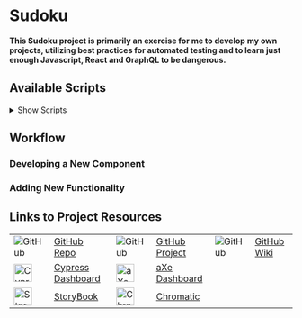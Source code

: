 # Sudoku

**This Sudoku project is primarily an exercise for me to develop my own projects, utilizing best practices for automated testing and to learn just enough Javascript, React and GraphQL to be dangerous.**

## Available Scripts

<!-- markdownlint-disable MD033 -->
<details>
  <summary>Show Scripts</summary>

### `npm start`

Runs the app in the development mode.  
 Open [http://localhost:3000](http://localhost:3000) to view it in the browser.

The page will reload if you make edits.  
 You will also see any lint errors in the console.

### `npm test`

Launches the Jest test runner in the interactive watch mode.

### `npm coverage`

Launches the Jest coverage analysis tool and outputs a table showing current test coverage.

### `npm run storybook`

Launches Storybook on a random open port in dev-mode.

You can develop components and write stories and see the changes in Storybook immediately since it uses Webpack's hot module reloading.

### `npm run cypress:open`

Launches the Cypress interactive runner that allows you to see commands as they execute while also viewing the application under test.

### `npm run cypress:run`

Runs the Cypress spec files in the command line.

### `npm run lint`

Runs Prettier across the entire project, followed by ESLint.

### `npm run build`

Builds the app for production to the `build` folder.  
 It correctly bundles React in production mode and optimizes the build for the best performance.

The build is minified and the filenames include the hashes.  
 Your app is ready to be deployed!

### `npm run build-storybook`

Builds the storybook configured in the Storybook directory into a static web app and place it inside the public directory.  
 The Storybook is currently hosted on [Netlify](https://blissful-fermat-2e696f.netlify.app/).

### `npm run chromatic`

Uploads the current Storybook to [Chromatic](https://www.chromatic.com/builds?appId=5eda5393700e8c0022cd3487) where they are compared for regressions.

### `npm run analyze`

Using Source Map Explorer, analyses JavaScript bundles using the source maps. This helps to learn where code bloat is coming from.

</details>

## Workflow

### Developing a New Component

### Adding New Functionality

## Links to Project Resources

<!-- markdownlint-disable MD033 -->

|                                                                                                 |                                                                        |                                                                                                              |                                                                                    |                                                                 |                                                         |
| ----------------------------------------------------------------------------------------------- | ---------------------------------------------------------------------- | ------------------------------------------------------------------------------------------------------------ | ---------------------------------------------------------------------------------- | --------------------------------------------------------------- | ------------------------------------------------------- |
| ![GitHub](https://github.githubassets.com/favicons/favicon.png)                                 | [GitHub Repo](https://github.com/clm-whyte/sudoku)                     | ![GitHub](https://github.githubassets.com/favicons/favicon.png)                                              | [GitHub Project](https://github.com/clm-whyte/sudoku/projects/1)                   | ![GitHub](https://github.githubassets.com/favicons/favicon.png) | [GitHub Wiki](https://github.com/clm-whyte/sudoku/wiki) |
| <img src="https://dashboard.cypress.io/img/favicon.ico" width="32" alt="Cypress">               | [Cypress Dashboard](https://dashboard.cypress.io/projects/22ku9k/runs) | <img src="https://www.deque.com/wp-content/uploads/2017/05/Deque_aXe_noType_128px.png" width="32" alt="aXe"> | [aXe Dashboard](https://axe.deque.com/record/36106e2a-b223-11ea-af2c-7b296542c54a) |
| <img src="https://storybook.js.org/images/logos/icon-storybook.png" width="32" alt="Storybook"> | [StoryBook](https://blissful-fermat-2e696f.netlify.app/?path=/docs/)               | <img src="https://www.chromatic.com/static/favicon/favicon-default.png" width="32" alt="Chromatic">          | [Chromatic](https://www.chromatic.com/builds?appId=5eda5393700e8c0022cd3487)       |
